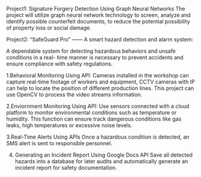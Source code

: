 Project1:
Signature Forgery Detection Using Graph Neural Networks
The project will utilize graph neural network technology to screen, analyze and identify possible counterfeit documents, to reduce the potential possibility of property loss or social damage.

Project2:
“SafeGuard Pro” —— A smart hazard detection and alarm system:

A dependable system for detecting hazardous behaviors and unsafe conditions in a real- time manner is necessary to prevent accidents and ensure compliance with safety regulations.

1.Behavioral Monitoring Using API: Cameras installed in the workshop can capture real-time footage of workers and equipment, 
CCTV cameras with IP can help to locate the position of different production lines. This project can use OpenCV to process the video streams information.


2.Enviornment Monitoring Using API:
Use sensors connected with a cloud platform to monitor environmental conditions such as temperature or humidity. 
This function can ensure track dangerous conditions like gas leaks, high temperatures or excessive noise levels.

3.Real-Time Alerts Using APIs
Once a hazardous condition is detected, an SMS alert is sent to responsible personnel.

4. Generating an Incident Report Using Google Docs API
Save all detected hazards into a database for later audits and automatically generate an incident report for safety documentation.
